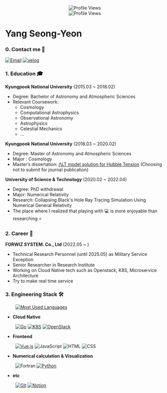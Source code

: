 <!--
**Larshavin/Larshavin** is a ✨ _special_ ✨ repository because its `README.md` (this file) appears on your GitHub profile.

Here are some ideas to get you started:

- 🔭 I’m currently working on ...
- 🌱 I’m currently learning ...
- 👯 I’m looking to collaborate on ...
- 🤔 I’m looking for help with ...
- 💬 Ask me about ...
- 📫 How to reach me: ...
- 😄 Pronouns: ...
- ⚡ Fun fact: ...
-->

<div align="center">
<img src="https://capsule-render.vercel.app/api?type=waving&color=18B2F0&height=300&desc=&#127754%20I%20love%20Golang%20and%20K8S&section=header&text=Geronimo!%20%f0%9f%90%b3&fontSize=81&descSize=27&fontAlignY=42&descAlignY=60" title="Profile Views">
<br>
<img src="https://komarev.com/ghpvc/?username=Larshavin&style=flat-square&color=blue" title="Profile Views" alt="Profile Views">
</div>

# Yang Seong-Yeon

### 0. Contact me 💬

[![Email](https://img.shields.io/badge/gkdlgkdl2040@gmail-E6E6E6?style=for-the-badge&logo=gmail&logoColor=EA4335)](mailto:gkdlgkdl2040@gmail.com "Email") [![velog](https://img.shields.io/badge/velog-12100E?style=for-the-badge&logo=velog&logoColor=white)](https://velog.io/@larshavin "Velog")

### 1. Education 🎓

**Kyungpook National University** (2015.03 ~ 2018.02)

- Degree: Bachelor of Astronomy and Atmospheric Sciences
- Relevant Coursework:
  - Cosmology
  - Computational Astrophysics
  - Observational Astronomy
  - Astrophysics
  - Celestial Mechanics
  - ...

**Kyungpook National University** (2018.03 ~ 2020.02)

- Degree: Master of Astronomy and Atmospheric Sciences
- Major : Cosmology
- Master’s dissertation: [ΛLT model solution for Hubble Tension](https://github.com/Larshavin/Larshavin/blob/main/paper.pdf)
  (Choosing not to submit for journal publication)

**University of Science & Technology** (2020.02 ~ 2022.04)

- Degree: PhD withdrawal
- Major: Numerical Relativity
- Research: Collapsing Black's Hole Ray Tracing Simulation Using Numerical General Relativity
- The place where I realized that playing with :computer: is more enjoyable than researching :star:

### 2. Career 💼

**FORWIZ SYSTEM. Co., Ltd** (2022.05 ~ )

- Technical Research Personnel (until 2025.05) as Military Service Exception
- Senior Researcher in Research Institute
- Working on Cloud Native tech such as Openstack, K8S, Microservice Architecture
- Try to make real time service

### 3. Engineering Stack 🛠

&emsp;&emsp; [![Most Used Languages](https://github-readme-stats.vercel.app/api/top-langs/?username=Larshavin&size_weight=0.16&count_weight=0.84&layout=compact&langs_count=12&hide=roff)](https://github.com/anuraghazra/github-readme-stats)

<!-- https://simpleicons.org/ -->

- **Cloud Native**

&emsp;&emsp; [![Go](https://img.shields.io/badge/Go-00ADD8?style=for-the-badge&logo=go&logoColor=white)](https://go.dev/ "Go") [![K8S](https://img.shields.io/badge/Kubernetes-326CE5?style=for-the-badge&logo=Kubernetes&logoColor=white)](https://go.dev/ "K8S") [![OpenStack](https://img.shields.io/badge/OpenStack-ED1944?style=for-the-badge&logo=OpenStack&logoColor=white)](https://www.openstack.org/ "OpenStack")

- **Frontend**

&emsp;&emsp; [![Vue.js](https://img.shields.io/badge/Vue.js-23272F?style=for-the-badge&logo=vue.js&logoColor=4FC08D)](https://vuejs.org/ "Vue.js") ![JavaScript](https://img.shields.io/badge/JavaScript-F7DF1E?style=for-the-badge&logo=javascript&logoColor=black "JavaScript") ![HTML](https://img.shields.io/badge/HTML-F16524?style=for-the-badge&logo=html5&logoColor=white) ![CSS](https://img.shields.io/badge/CSS-2465F1?style=for-the-badge&logo=css3&logoColor=white)

- **Numerical calculation & Visualization**

&emsp;&emsp; ![Fortran](https://img.shields.io/badge/Fortran90-734F96?style=for-the-badge&logo=Fortran&logoColor=white) [![Python](https://img.shields.io/badge/Python-3776AB?style=for-the-badge&logo=python&logoColor=FFE58F)](https://www.python.org "Python")

- **etc**

&emsp;&emsp; [![Git](https://img.shields.io/badge/GIT-F0F0E8?style=for-the-badge&logo=git&logoColor=F54D27)](https://git-scm.com "Git") [![Notion](https://img.shields.io/badge/Notion-000000?style=for-the-badge&logo=Notion&logoColor=white)](https://git-scm.com "Git")
